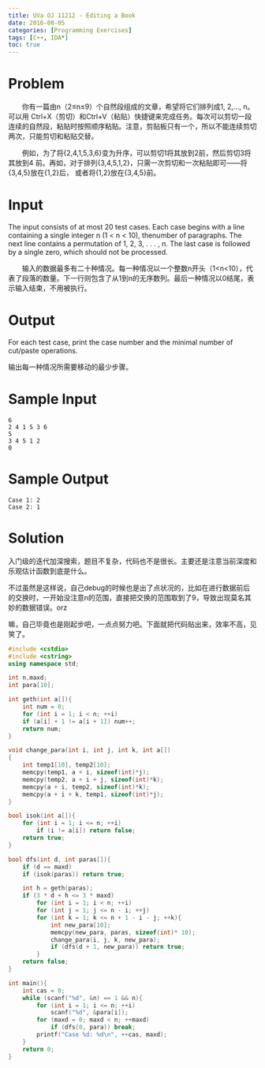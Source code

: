 ```yaml
---
title: UVa OJ 11212 - Editing a Book
date: 2016-08-05
categories: [Programming Exercises]
tags: [C++, IDA*]
toc: true
---
```



# **Problem**
&emsp;&emsp;你有一篇由n（2≤n≤9）个自然段组成的文章，希望将它们排列成1, 2,…, n。可以用 Ctrl+X（剪切）和Ctrl+V（粘贴）快捷键来完成任务。每次可以剪切一段连续的自然段，粘贴时按照顺序粘贴。注意，剪贴板只有一个，所以不能连续剪切两次，只能剪切和粘贴交替。  

&emsp;&emsp;例如，为了将{2,4,1,5,3,6}变为升序，可以剪切1将其放到2前，然后剪切3将其放到4 前。再如，对于排列{3,4,5,1,2}，只需一次剪切和一次粘贴即可——将{3,4,5}放在{1,2}后， 或者将{1,2}放在{3,4,5}前。
<!--more-->

# **Input**
The input consists of at most 20 test cases. Each case begins with a line containing a single integer n (1 < n < 10), thenumber of paragraphs. The next line contains a permutation of 1, 2, 3, . . . , n. The last case is followed by a single zero, which should not be processed.  

&emsp;&emsp;输入的数据最多有二十种情况。每一种情况以一个整数n开头（1<n<10），代表了段落的数量。下一行则包含了从1到n的无序数列。最后一种情况以0结尾，表示输入结束，不用被执行。

# **Output**
For each test case, print the case number and the minimal number of cut/paste operations.  

输出每一种情况所需要移动的最少步骤。

# **Sample Input**
```
6
2 4 1 5 3 6
5
3 4 5 1 2
0
```

# **Sample Output**

```
Case 1: 2
Case 2: 1
```

# **Solution**
入门级的迭代加深搜索，题目不复杂，代码也不是很长。主要还是注意当前深度和乐观估计函数到底是什么。  

不过虽然是这样说，自己debug的时候也是出了点状况的，比如在进行数据前后的交换时，一开始没注意n的范围，直接把交换的范围取到了9，导致出现莫名其妙的数据错误。orz  

嘛，自己毕竟也是刚起步吧，一点点努力吧。下面就把代码贴出来，效率不高，见笑了。

```C++
#include <cstdio>
#include <cstring>
using namespace std;

int n,maxd;
int para[10];

int geth(int a[]){
    int num = 0;
    for (int i = 1; i < n; ++i)
    if (a[i] + 1 != a[i + 1]) num++;
    return num;
}

void change_para(int i, int j, int k, int a[])
{
    int temp1[10], temp2[10];
    memcpy(temp1, a + i, sizeof(int)*j);
    memcpy(temp2, a + i + j, sizeof(int)*k);
    memcpy(a + i, temp2, sizeof(int)*k);
    memcpy(a + i + k, temp1, sizeof(int)*j);
}

bool isok(int a[]){
    for (int i = 1; i <= n; ++i)
        if (i != a[i]) return false;
    return true;
}

bool dfs(int d, int paras[]){
    if (d == maxd)
    if (isok(paras)) return true;

    int h = geth(paras);
    if (3 * d + h <= 3 * maxd)
        for (int i = 1; i < n; ++i)
        for (int j = 1; j <= n - i; ++j)
        for (int k = 1; k <= n + 1 - i - j; ++k){
            int new_para[10];
            memcpy(new_para, paras, sizeof(int)* 10);
            change_para(i, j, k, new_para);
            if (dfs(d + 1, new_para)) return true;
        }
    return false;
}

int main(){
    int cas = 0;
    while (scanf("%d", &n) == 1 && n){
        for (int i = 1; i <= n; ++i)
            scanf("%d", &para[i]);
        for (maxd = 0; maxd < n; ++maxd)
            if (dfs(0, para)) break;
        printf("Case %d: %d\n", ++cas, maxd);
    }
	return 0;
}
```
